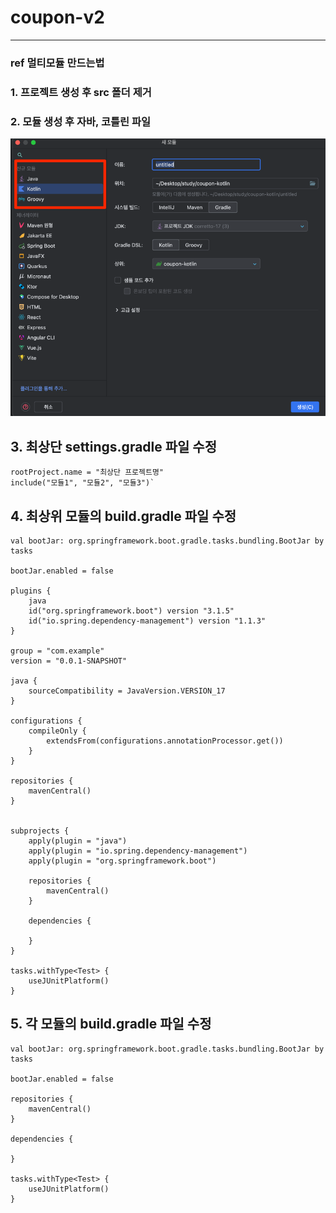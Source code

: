 # coupon-v2

---
### ref 멀티모듈 만드는법

### 1. 프로젝트 생성 후 src 폴더 제거

### 2. 모듈 생성 후 자바, 코틀린 파일 
![img_1.png](img_1.png)

## 3. 최상단 settings.gradle 파일 수정
```
rootProject.name = "최상단 프로젝트명"
include("모듈1", "모듈2", "모듈3")`
```

## 4. 최상위 모듈의 build.gradle 파일 수정
```
val bootJar: org.springframework.boot.gradle.tasks.bundling.BootJar by tasks

bootJar.enabled = false

plugins {
    java
    id("org.springframework.boot") version "3.1.5"
    id("io.spring.dependency-management") version "1.1.3"
}

group = "com.example"
version = "0.0.1-SNAPSHOT"

java {
    sourceCompatibility = JavaVersion.VERSION_17
}

configurations {
    compileOnly {
        extendsFrom(configurations.annotationProcessor.get())
    }
}

repositories {
    mavenCentral()
}


subprojects {
    apply(plugin = "java")
    apply(plugin = "io.spring.dependency-management")
    apply(plugin = "org.springframework.boot")

    repositories {
        mavenCentral()
    }

    dependencies {
        
    }
}

tasks.withType<Test> {
    useJUnitPlatform()
}
```

## 5. 각 모듈의 build.gradle 파일 수정

```
val bootJar: org.springframework.boot.gradle.tasks.bundling.BootJar by tasks

bootJar.enabled = false

repositories {
    mavenCentral()
}

dependencies {
    
}

tasks.withType<Test> {
    useJUnitPlatform()
}
```



